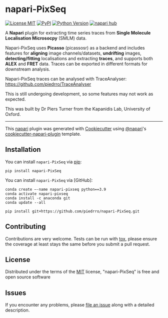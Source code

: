 # napari-PixSeq

[![License MIT](https://img.shields.io/pypi/l/napari-GapSeq2.svg?color=green)](https://github.com/piedrro/napari-PixSeq/blob/main/LICENSE)
[![PyPI](https://img.shields.io/pypi/v/napari-GapSeq2.svg?color=green)](https://pypi.org/project/napari-PixSeq/)
[![Python Version](https://img.shields.io/pypi/pyversions/napari-GapSeq2.svg?color=green)](https://python.org)
[![napari hub](https://img.shields.io/endpoint?url=https://api.napari-hub.org/shields/napari-GapSeq2)](https://napari-hub.org/plugins/napari-PixSeq)

A **Napari** plugin for extracting time series traces from **Single Molecule Localisation Microsocpy** (SMLM) data.

Napari-PixSeq uses **Picasso** (picassosr) as a backend and includes features for **aligning** image channels/datasets, **undrifting** images, **detecting/fitting** localisations and extracting **traces**, and supports both **ALEX** and **FRET** data. Traces can be exported in different formats for downstream analysis.

Napari-PixSeq traces can be analysed with TraceAnalyser: https://github.com/piedrro/TraceAnalyser

This is still undergoing development, so some features may not work as expected.

This was built by Dr Piers Turner from the Kapanidis Lab, University of Oxford.

----------------------------------

This [napari] plugin was generated with [Cookiecutter] using [@napari]'s [cookiecutter-napari-plugin] template.

<!--
Don't miss the full getting started guide to set up your new package:
https://github.com/napari/cookiecutter-napari-plugin#getting-started

and review the napari docs for plugin developers:
https://napari.org/stable/plugins/index.html
-->

## Installation

You can install `napari-PixSeq` via [pip]:

    pip install napari-PixSeq

You can install `napari-PixSeq` via [GitHub]:

    conda create –-name napari-pixseq python==3.9
    conda activate napari-pixseq
    conda install -c anaconda git
    conda update --all

    pip install git+https://github.com/piedrro/napari-PixSeq.git

## Contributing

Contributions are very welcome. Tests can be run with [tox], please ensure
the coverage at least stays the same before you submit a pull request.

## License

Distributed under the terms of the [MIT] license,
"napari-PixSeq" is free and open source software

## Issues

If you encounter any problems, please [file an issue] along with a detailed description.

[napari]: https://github.com/napari/napari
[Cookiecutter]: https://github.com/audreyr/cookiecutter
[@napari]: https://github.com/napari
[MIT]: http://opensource.org/licenses/MIT
[BSD-3]: http://opensource.org/licenses/BSD-3-Clause
[GNU GPL v3.0]: http://www.gnu.org/licenses/gpl-3.0.txt
[GNU LGPL v3.0]: http://www.gnu.org/licenses/lgpl-3.0.txt
[Apache Software License 2.0]: http://www.apache.org/licenses/LICENSE-2.0
[Mozilla Public License 2.0]: https://www.mozilla.org/media/MPL/2.0/index.txt
[cookiecutter-napari-plugin]: https://github.com/napari/cookiecutter-napari-plugin

[file an issue]: https://github.com/piedrro/napari-GapSeq2/issues

[napari]: https://github.com/napari/napari
[tox]: https://tox.readthedocs.io/en/latest/
[pip]: https://pypi.org/project/pip/
[PyPI]: https://pypi.org/
